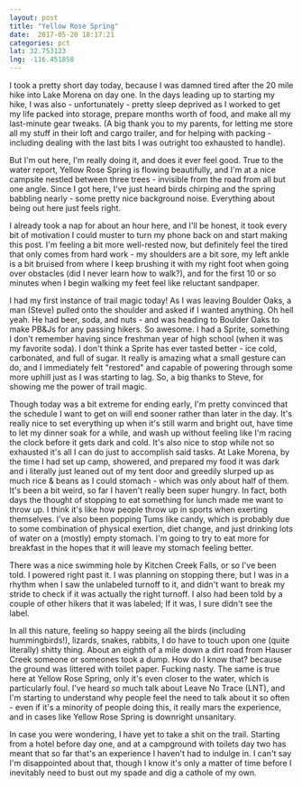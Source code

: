 ```yaml
---
layout: post
title: "Yellow Rose Spring"
date:  2017-05-20 18:17:21
categories: pct
lat: 32.753123
lng: -116.451858 
---
```

I took a pretty short day today, because I was damned tired after the 20 mile hike into Lake Morena on day one.  In the days leading up to starting my hike, I was also - unfortunately - pretty sleep deprived as I worked to get my life packed into storage, prepare months worth of food, and make all my last-minute gear tweaks.  (A big thank you to my parents, for letting me store all my stuff in their loft and cargo trailer, and for helping with packing - including dealing with the last bits I was outright too exhausted to handle).

But I'm out here, I'm really doing it, and does it ever feel good.  True to the water report, Yellow Rose Spring is flowing beautifully, and I'm at a nice campsite nestled between three trees - invisible from the road from all but one angle.  Since I got here, I've just heard birds chirping and the spring babbling nearly - some pretty nice background noise.  Everything about being out here just feels right.

I already took a nap for about an hour here, and I'll be honest, it took every bit of motivation I could muster to turn my phone back on and start making this post.  I'm feeling a bit more well-rested now, but definitely feel the tired that only comes from hard work - my shoulders are a bit sore, my left ankle is a bit bruised from where I keep brushing it with my right foot when going over obstacles (did I never learn how to walk?), and for the first 10 or so minutes when I begin walking my feet feel like reluctant sandpaper.

I had my first instance of trail magic today!  As I was leaving Boulder Oaks, a man (Steve) pulled onto the shoulder and asked if I wanted anything.  Oh hell yeah.  He had beer, soda, and nuts - and was heading to Boulder Oaks to make PB&Js for any passing hikers.  So awesome.  I had a Sprite, something I don't remember having since freshman year of high school (when it was my favorite soda).  I don't think a Sprite has ever tasted better  - ice cold, carbonated, and full of sugar.  It really is amazing what a small gesture can do, and I immediately felt "restored" and capable of powering through some more uphill just as I was starting to lag.  So, a big thanks to Steve, for showing me the power of trail magic.

Though today was a bit extreme for ending early, I'm pretty convinced that the schedule I want to get on will end sooner rather than later in the day.  It's really nice to set everything up when it's still warm and bright out, have time to let my dinner soak for a while, and wash up without feeling like I'm racing the clock before it gets dark and cold.  It's also nice to stop while not so exhausted it's all I can do just to accomplish said tasks.  At Lake Morena, by the time I had set up camp, showered, and prepared my food it was dark and i literally just leaned out of my tent door and greedily slurped up as much rice & beans as I could stomach - which was only about half of them.  It's been a bit weird, so far I haven't really been super hungry.  In fact, both days the thought of stopping to eat something for lunch made me want to throw up.  I think it's like how people throw up in sports when exerting themselves.  I've also been popping Tums like candy, which is probably due to some combination of physical exertion, diet change, and just drinking lots of water on a (mostly) empty stomach.  I'm going to try to eat more for breakfast in the hopes that it will leave my stomach feeling better.

There was a nice swimming hole by Kitchen Creek Falls, or so I've been told.  I powered right past it.  I was planning on stopping there, but I was in a rhythm when I saw the unlabeled turnoff to it, and didn't want to break my stride  to check if it was actually the right turnoff.  I also had been told by a couple of other hikers that it was labeled; If it was, I sure didn't see the label.

In all this nature, feeling so happy seeing all the birds (including hummingbirds!), lizards, snakes, rabbits, I do have to touch upon one (quite literally) shitty thing.  About an eighth of a mile down a dirt road from Hauser Creek someone or someones took a dump.  How do I know that? because the ground was littered with toilet paper.  Fucking nasty.  The same is true here at Yellow Rose Spring, only it's even closer to the water, which is particularly foul.  I've heard *so* much talk about Leave No Trace (LNT), and I'm starting to understand why people feel the need to talk about it so often - even if it's a minority of people doing this, it really mars the experience, and in cases like Yellow Rose Spring is downright unsanitary.

In case you were wondering, I have yet to take a shit on the trail.  Starting from a hotel before day one, and at a campground with toilets day two has meant that so far that's an experience I haven't had to indulge in.  I can't say I'm disappointed about that, though I know it's only a matter of time before I inevitably need to bust out my spade and dig a cathole of my own.
